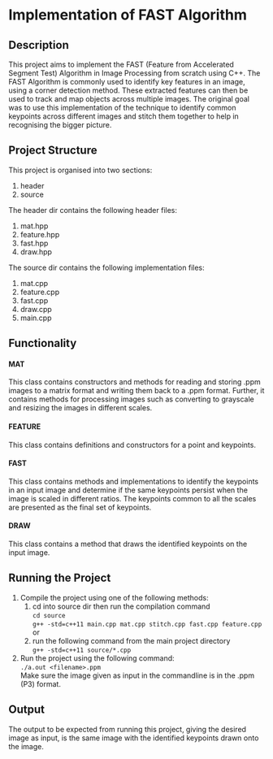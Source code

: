 # Implementation of FAST Algorithm

## Description
This project aims to implement the FAST (Feature from Accelerated Segment Test) Algorithm in Image Processing from scratch using C++.
The FAST Algorithm is commonly used to identify key features in an image, using a corner detection method. These extracted features can then be used to track and map objects across multiple images. The original goal was to use this implementation of the technique to identify common keypoints across different images and stitch them together to help in recognising the bigger picture.

## Project Structure
This project is organised into two sections:
1. header
2. source

The header dir contains the following header files:
1. mat.hpp
2. feature.hpp
3. fast.hpp
4. draw.hpp

The source dir contains the following implementation files:
1. mat.cpp
2. feature.cpp
3. fast.cpp
4. draw.cpp
5. main.cpp

## Functionality
#### MAT
This class contains constructors and methods for reading and storing .ppm images to a matrix format and writing them back to a .ppm format. Further, it contains methods for processing images such as converting to grayscale and resizing the images in different scales.
#### FEATURE
This class contains definitions and constructors for a point and keypoints.
#### FAST
This class contains methods and implementations to identify the keypoints in an input image and determine if the same keypoints persist when the image is scaled in different ratios. The keypoints common to all the scales are presented as the final set of keypoints.
#### DRAW
This class contains a method that draws the identified keypoints on the input image.

## Running the Project
1. Compile the project using one of the following methods:
    1. cd into source dir then run the compilation command <br/>
    `cd source` <br/>
    `g++ -std=c++11 main.cpp mat.cpp stitch.cpp fast.cpp feature.cpp` <br/>
   or
    2. run the following command from the main project directory <br/>
    `g++ -std=c++11 source/*.cpp`
2. Run the project using the following command: </br>
    `./a.out <filename>.ppm` <br/>
    Make sure the image given as input in the commandline is in the .ppm (P3) format.

## Output
The output to be expected from running this project, giving the desired image as input, is the same image with the identified keypoints drawn onto the image.